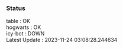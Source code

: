 ### Status


table : OK  
hogwarts : OK  
icy-bot : DOWN  
Latest Update : 2023-11-24 03:08:28.244634
